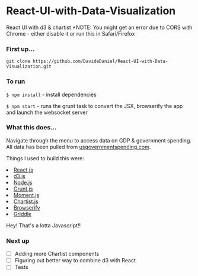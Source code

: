 # React-UI-with-Data-Visualization
React UI with d3 &amp; chartist 
*NOTE: You might get an error due to CORS with Chrome - either disable it or run this in Safari/Firefox

### First up...
`git clone https://github.com/DavideDaniel/React-UI-with-Data-Visualization.git`

### To run
`$ npm install` - install dependencies

`$ npm start` - runs the grunt task to convert the JSX, browserify the app and launch the websocket server


### What this does...
Navigate through the menu to access data on GDP & government spending. All data has been pulled from <a href="www.usgovernmentspending.com/">usgovernmentspending.com</a>.

Things I used to build this were:
<li><a href="https://facebook.github.io/react/docs/why-react.html">React.js</a></li>
<li><a href="http://d3js.org/">d3.js</a></li>
<li><a href="https://nodejs.org/">Node.js</a></li>
<li><a href="http://gruntjs.com/">Grunt.js</a></li>
<li><a href="http://momentjs.com/">Moment.js</a></li>
<li><a href="http://momentjs.com/">Chartist.js</a></li>
<li><a href="http://browserify.org/">Browserify</a></li>
<li><a href="http://griddlegriddle.github.io/Griddle/">Griddle</a></li>

Hey! That's a lotta Javascript!!

### Next up
* [ ] Adding more Chartist components
* [ ] Figuring out better way to combine d3 with React
* [ ] Tests
